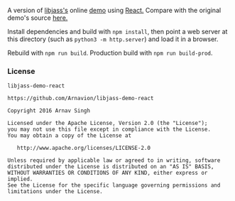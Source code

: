 A version of [libjass's](https://github.com/Arnavion/libjass) online [demo](https://arnavion.github.io/libjass/demo/index.xhtml) using [React.](https://facebook.github.io/react/) Compare with the original demo's source [here.](https://github.com/Arnavion/libjass/tree/gh-pages/demo)

Install dependencies and build with `npm install`, then point a web server at this directory (such as `python3 -m http.server`) and load it in a browser.

Rebuild with `npm run build`. Production build with `npm run build-prod`.


### License

```
libjass-demo-react

https://github.com/Arnavion/libjass-demo-react

Copyright 2016 Arnav Singh

Licensed under the Apache License, Version 2.0 (the "License");
you may not use this file except in compliance with the License.
You may obtain a copy of the License at

   http://www.apache.org/licenses/LICENSE-2.0

Unless required by applicable law or agreed to in writing, software
distributed under the License is distributed on an "AS IS" BASIS,
WITHOUT WARRANTIES OR CONDITIONS OF ANY KIND, either express or implied.
See the License for the specific language governing permissions and
limitations under the License.
```
